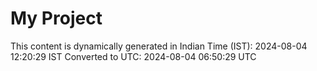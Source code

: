 # My Project

This content is dynamically generated in Indian Time (IST): 2024-08-04 12:20:29 IST
Converted to UTC: 2024-08-04 06:50:29 UTC
